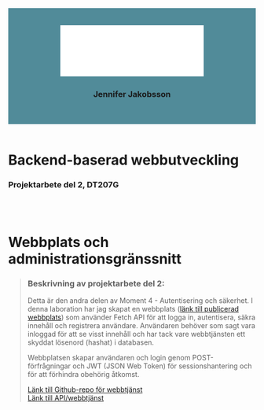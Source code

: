 <div align="center" style="background-color: #518b99; padding: 2.5em;">
<img src="src/images/logo_jeja.svg">
<br>

### Jennifer Jakobsson
</div>
<br>

# Backend-baserad webbutveckling
### Projektarbete del 2, DT207G

<br>
<br>

# Webbplats och administrationsgränssnitt

>### Beskrivning av projektarbete del 2:
> Detta är den andra delen av Moment 4 - Autentisering och säkerhet. I denna laboration har jag skapat en webbplats ([länk till publicerad webbplats](https://jeja2306-dt207g-moment4.netlify.app/)) som använder Fetch API för att logga in, autentisera, säkra innehåll och registrera användare. Användaren behöver som sagt vara inloggad för att se visst innehåll och har tack vare webbtjänsten ett skyddat lösenord (hashat) i databasen.
>
>Webbplatsen skapar användaren och login genom POST-förfrågningar och JWT (JSON Web Token) för sessionshantering och för att förhindra obehörig åtkomst.
>
> [Länk till Github-repo för webbtjänst](https://github.com/jenniferchristine/moment4.1.git) <br>
> [Länk till API/webbtjänst](https://moment4-1.onrender.com/)